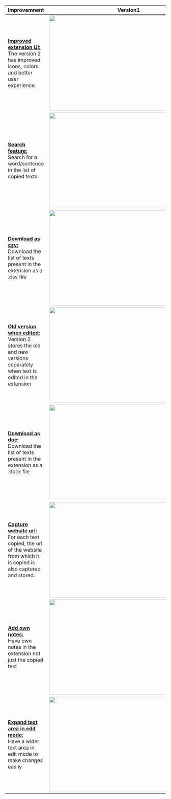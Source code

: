 | Improvemnent | Version1 | Version2 |
| ------ | ------ | ------ |
| <ins>**Improved extension UI:**</ins><br /> The version 2 has improved icons, colors and better user experience.| <img src="https://github.com/umagnanasundaram2128/SimplyClip/blob/4cad2df6b260a6013c618a66f87b47205b82ac80/Docs/images/old_extension_empty.png?raw=true" width="500" height="300" /> | Version2 image |
| <ins>**Search feature:**</ins><br /> Search for a word/sentence in the list of copied texts |<img src="https://github.com/umagnanasundaram2128/SimplyClip/blob/4cad2df6b260a6013c618a66f87b47205b82ac80/Docs/images/old_extension_list.png?raw=true" width="500" height="300" /> | Version2 image |
| <ins>**Download as csv:**</ins><br /> Download the list of texts present in the extension as a .csv file | <img src="https://github.com/umagnanasundaram2128/SimplyClip/blob/4cad2df6b260a6013c618a66f87b47205b82ac80/Docs/images/old_extension_list.png?raw=true" width="500" height="300" /> | Version2 image |
| <ins>**Old version when edited:**</ins><br /> Version 2 stores the old and new versions separately when text is edited in the extension | <img src="https://github.com/umagnanasundaram2128/SimplyClip/blob/4cad2df6b260a6013c618a66f87b47205b82ac80/Docs/images/old_extension_list.png?raw=true" width="500" height="300" /> | Version2 image |
| <ins>**Download as doc:**</ins><br /> Download the list of texts present in the extension as a .docx file | <img src="https://github.com/umagnanasundaram2128/SimplyClip/blob/4cad2df6b260a6013c618a66f87b47205b82ac80/Docs/images/old_extension_list.png?raw=true" width="500" height="300" /> | Version2 image |
| <ins>**Capture website url:**</ins><br /> For each text copied, the url of the website from which it is copied is also captured and stored. | <img src="https://github.com/umagnanasundaram2128/SimplyClip/blob/4cad2df6b260a6013c618a66f87b47205b82ac80/Docs/images/old_extension_list.png?raw=true" width="500" height="300" /> | Version2 image |
| <ins>**Add own notes:**</ins><br /> Have own notes in the extension not just the copied text | <img src="https://github.com/umagnanasundaram2128/SimplyClip/blob/4cad2df6b260a6013c618a66f87b47205b82ac80/Docs/images/old_extension_list.png?raw=true" width="500" height="300" /> | Version2 image |
| <ins>**Expand text area in edit mode:**</ins><br /> Have a wider text area in edit mode to make changes easily | <img src="https://github.com/umagnanasundaram2128/SimplyClip/blob/4cad2df6b260a6013c618a66f87b47205b82ac80/Docs/images/old_extension_edit.png?raw=true" width="500" height="300" /> | Version2 image |
